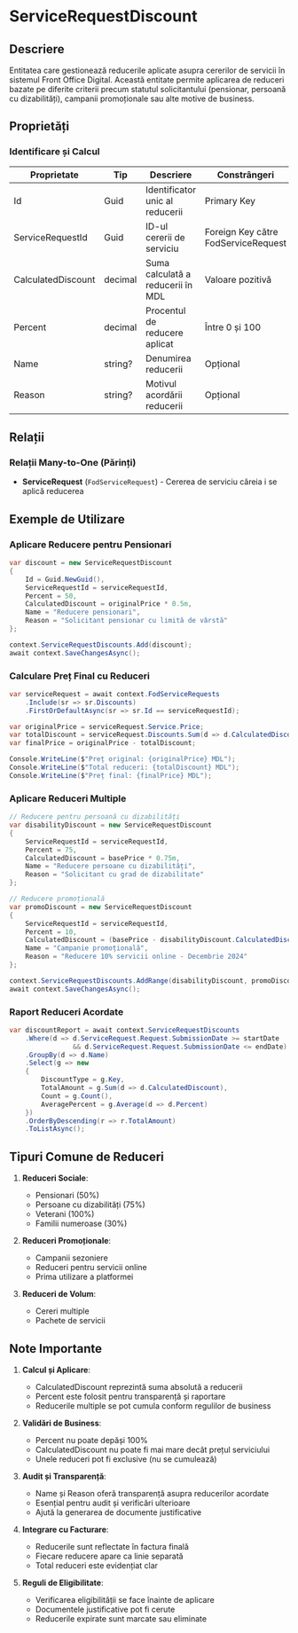 # ServiceRequestDiscount

## Descriere

Entitatea care gestionează reducerile aplicate asupra cererilor de servicii în sistemul Front Office Digital. Această entitate permite aplicarea de reduceri bazate pe diferite criterii precum statutul solicitantului (pensionar, persoană cu dizabilități), campanii promoționale sau alte motive de business.

## Proprietăți

### Identificare și Calcul

| Proprietate | Tip | Descriere | Constrângeri |
|------------|-----|-----------|-------------|
| Id | Guid | Identificator unic al reducerii | Primary Key |
| ServiceRequestId | Guid | ID-ul cererii de serviciu | Foreign Key către FodServiceRequest |
| CalculatedDiscount | decimal | Suma calculată a reducerii în MDL | Valoare pozitivă |
| Percent | decimal | Procentul de reducere aplicat | Între 0 și 100 |
| Name | string? | Denumirea reducerii | Opțional |
| Reason | string? | Motivul acordării reducerii | Opțional |

## Relații

### Relații Many-to-One (Părinți)
- **ServiceRequest** (`FodServiceRequest`) - Cererea de serviciu căreia i se aplică reducerea

## Exemple de Utilizare

### Aplicare Reducere pentru Pensionari
```csharp
var discount = new ServiceRequestDiscount
{
    Id = Guid.NewGuid(),
    ServiceRequestId = serviceRequestId,
    Percent = 50,
    CalculatedDiscount = originalPrice * 0.5m,
    Name = "Reducere pensionari",
    Reason = "Solicitant pensionar cu limită de vârstă"
};

context.ServiceRequestDiscounts.Add(discount);
await context.SaveChangesAsync();
```

### Calculare Preț Final cu Reduceri
```csharp
var serviceRequest = await context.FodServiceRequests
    .Include(sr => sr.Discounts)
    .FirstOrDefaultAsync(sr => sr.Id == serviceRequestId);

var originalPrice = serviceRequest.Service.Price;
var totalDiscount = serviceRequest.Discounts.Sum(d => d.CalculatedDiscount);
var finalPrice = originalPrice - totalDiscount;

Console.WriteLine($"Preț original: {originalPrice} MDL");
Console.WriteLine($"Total reduceri: {totalDiscount} MDL");
Console.WriteLine($"Preț final: {finalPrice} MDL");
```

### Aplicare Reduceri Multiple
```csharp
// Reducere pentru persoană cu dizabilități
var disabilityDiscount = new ServiceRequestDiscount
{
    ServiceRequestId = serviceRequestId,
    Percent = 75,
    CalculatedDiscount = basePrice * 0.75m,
    Name = "Reducere persoane cu dizabilități",
    Reason = "Solicitant cu grad de dizabilitate"
};

// Reducere promoțională
var promoDiscount = new ServiceRequestDiscount
{
    ServiceRequestId = serviceRequestId,
    Percent = 10,
    CalculatedDiscount = (basePrice - disabilityDiscount.CalculatedDiscount) * 0.1m,
    Name = "Campanie promoțională",
    Reason = "Reducere 10% servicii online - Decembrie 2024"
};

context.ServiceRequestDiscounts.AddRange(disabilityDiscount, promoDiscount);
await context.SaveChangesAsync();
```

### Raport Reduceri Acordate
```csharp
var discountReport = await context.ServiceRequestDiscounts
    .Where(d => d.ServiceRequest.Request.SubmissionDate >= startDate
                && d.ServiceRequest.Request.SubmissionDate <= endDate)
    .GroupBy(d => d.Name)
    .Select(g => new
    {
        DiscountType = g.Key,
        TotalAmount = g.Sum(d => d.CalculatedDiscount),
        Count = g.Count(),
        AveragePercent = g.Average(d => d.Percent)
    })
    .OrderByDescending(r => r.TotalAmount)
    .ToListAsync();
```

## Tipuri Comune de Reduceri

1. **Reduceri Sociale**:
   - Pensionari (50%)
   - Persoane cu dizabilități (75%)
   - Veterani (100%)
   - Familii numeroase (30%)

2. **Reduceri Promoționale**:
   - Campanii sezoniere
   - Reduceri pentru servicii online
   - Prima utilizare a platformei

3. **Reduceri de Volum**:
   - Cereri multiple
   - Pachete de servicii

## Note Importante

1. **Calcul și Aplicare**:
   - CalculatedDiscount reprezintă suma absolută a reducerii
   - Percent este folosit pentru transparență și raportare
   - Reducerile multiple se pot cumula conform regulilor de business

2. **Validări de Business**:
   - Percent nu poate depăși 100%
   - CalculatedDiscount nu poate fi mai mare decât prețul serviciului
   - Unele reduceri pot fi exclusive (nu se cumulează)

3. **Audit și Transparență**:
   - Name și Reason oferă transparență asupra reducerilor acordate
   - Esențial pentru audit și verificări ulterioare
   - Ajută la generarea de documente justificative

4. **Integrare cu Facturare**:
   - Reducerile sunt reflectate în factura finală
   - Fiecare reducere apare ca linie separată
   - Total reduceri este evidențiat clar

5. **Reguli de Eligibilitate**:
   - Verificarea eligibilității se face înainte de aplicare
   - Documentele justificative pot fi cerute
   - Reducerile expirate sunt marcate sau eliminate


